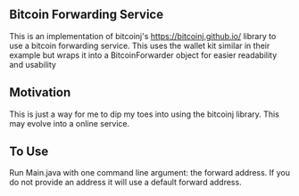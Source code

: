 ## Bitcoin Forwarding Service

This is an implementation of bitcoinj's https://bitcoinj.github.io/ library to use a bitcoin forwarding service. This uses the wallet kit similar in their example but wraps it into a BitcoinForwarder object for easier readability and usability

## Motivation

This is just a way for me to dip my toes into using the bitcoinj library. This may evolve into a online service.

## To Use

Run Main.java with one command line argument: the forward address. If you do not provide an address it will use a default forward address.
